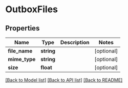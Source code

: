 # OutboxFiles

## Properties
Name | Type | Description | Notes
------------ | ------------- | ------------- | -------------
**file_name** | **string** |  | [optional] 
**mime_type** | **string** |  | [optional] 
**size** | **float** |  | [optional] 

[[Back to Model list]](../README.md#documentation-for-models) [[Back to API list]](../README.md#documentation-for-api-endpoints) [[Back to README]](../README.md)


